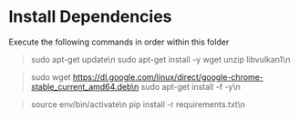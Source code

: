 # Install Dependencies

Execute the following commands in order within this folder

>sudo apt-get update\n
>sudo apt-get install -y wget unzip libvulkan1\n

>sudo wget https://dl.google.com/linux/direct/google-chrome-stable_current_amd64.deb\n
>sudo apt-get install -f -y\n

>source env/bin/activate\n
>pip install -r requirements.txt\n
